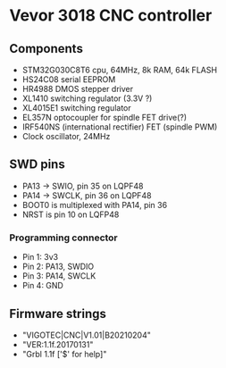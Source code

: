 # Vevor 3018 CNC controller

## Components

* STM32G030C8T6 cpu, 64MHz, 8k RAM, 64k FLASH
* HS24C08 serial EEPROM
* HR4988 DMOS stepper driver
* XL1410 switching regulator (3.3V ?)
* XL4015E1 switching regulator
* EL357N optocoupler for spindle FET drive(?)
* IRF540NS (international rectifier) FET (spindle PWM)
* Clock oscillator, 24MHz

## SWD pins

* PA13 -> SWIO, pin 35 on LQPF48
* PA14 -> SWCLK, pin 36 on LQPF48
* BOOT0 is multiplexed with PA14, pin 36
* NRST is pin 10 on LQFP48

### Programming connector

* Pin 1: 3v3
* Pin 2: PA13, SWDIO
* Pin 3: PA14, SWCLK
* Pin 4: GND

## Firmware strings
* "VIGOTEC|CNC|V1.01|B20210204"
* "VER:1.1f.20170131"
* "Grbl 1.1f ['$' for help]"